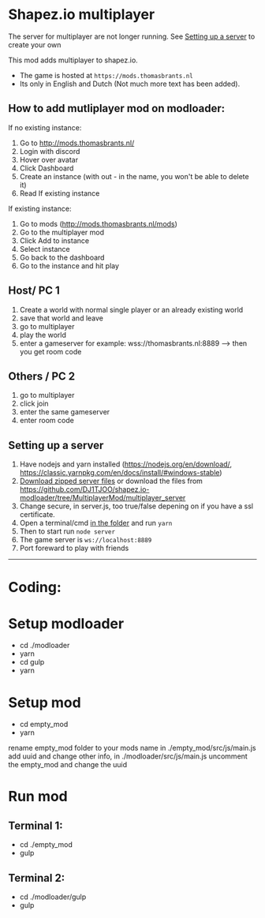 # Shapez.io multiplayer

The server for multiplayer are not longer running. See [Setting up a server](#setting-up-a-server) to create your own

This mod adds multiplayer to shapez.io. 
- The game is hosted at `https://mods.thomasbrants.nl`
- Its only in English and Dutch (Not much more text has been added).

## How to add mutliplayer mod on modloader:
If no existing instance:
1. Go to http://mods.thomasbrants.nl/
2. Login with discord
3. Hover over avatar
4. Click Dashboard
5. Create an instance (with out - in the name, you won't be able to delete it)
6. Read If existing instance

If existing instance:
1. Go to mods (http://mods.thomasbrants.nl/mods)
2. Go to the multiplayer mod
3. Click Add to instance
4. Select instance
5. Go back to the dashboard
6. Go to the instance and hit play

## Host/ PC 1 
1. Create a world with normal single player or an already existing world
2. save that world and leave
3. go to multiplayer
4. play the world
5. enter a gameserver for example: wss://thomasbrants.nl:8889
--> then you get room code

## Others / PC 2
1. go to multiplayer
2. click join
3. enter the same gameserver
4. enter room code

## Setting up a server
1. Have nodejs and yarn installed (https://nodejs.org/en/download/, https://classic.yarnpkg.com/en/docs/install/#windows-stable)
2. [Download zipped server files](https://download-directory.github.io/?url=https://github.com/DJ1TJOO/shapez.io-modloader/tree/MultiplayerMod/multiplayer_server) or download the files from https://github.com/DJ1TJOO/shapez.io-modloader/tree/MultiplayerMod/multiplayer_server
3. Change secure, in server.js, too true/false depening on if you have a ssl certificate.
4. Open a terminal/cmd [in the folder](https://www.groovypost.com/howto/open-command-window-terminal-window-specific-folder-windows-mac-linux/) and run `yarn`
5. Then to start run `node server`
6. The game server is `ws://localhost:8889`
7. Port foreward to play with friends

<hr>

# Coding:

# Setup modloader

-   cd ./modloader
-   yarn
-   cd gulp
-   yarn

# Setup mod

-   cd empty_mod
-   yarn

rename empty_mod folder to your mods name
in ./empty_mod/src/js/main.js add uuid and change other info,
in ./modloader/src/js/main.js uncomment the empty_mod and change the uuid

# Run mod

## Terminal 1:

-   cd ./empty_mod
-   gulp

## Terminal 2:

-   cd ./modloader/gulp
-   gulp
